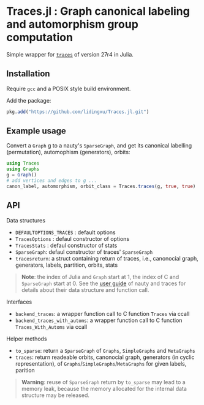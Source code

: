 # Traces.jl : Graph canonical labeling and automorphism group computation

Simple wrapper for [`traces`](https://pallini.di.uniroma1.it/) of version 27r4  in Julia. 

## Installation
Require `gcc` and a POSIX style build environment. 

Add the package:
```julia
pkg.add("https://github.com/lidingxu/Traces.jl.git")
```


## Example usage


Convert a `Graph` g to a nauty's `SparseGraph`, and get its canonical labelling (permutation), automophism (generators), orbits:

```julia
using Traces
using Graphs
g = Graph()
# add vertices and edges to g ...
canon_label, automorphism, orbit_class = Traces.traces(g, true, true)
```


## API

Data structures
* `DEFAULTOPTIONS_TRACES` :  default options
* `TracesOptions` : defaul constructor of options
* `TracesStats` : defaul constructor of stats
* `SparseGraph`: defaul constructor of traces' `SparseGraph`
* `tracesreturn`: a struct containing return of traces, i.e., canonocial graph, generators, labels, partition, orbits, stats 

> **Note**:  the index of Julia and `Graph` start at 1, the index of C and `SparseGraph` start at 0. See the [user guide](https://pallini.di.uniroma1.it/Guide.html) of nauty and traces for details about their data structure and function call.


Interfaces
* `backend_traces`: a wrapper function call to C function `Traces` via ccall
* `backend_traces_with_automs`: a wrapper function call to C function `Traces_With_Automs` via ccall

Helper methods
* `to_sparse`: return a `SparseGraph` of `Graphs`, `SimpleGraphs` and `MetaGraphs`
* `traces`: return readeable orbits, canonocial graph, generators (in cyclic representation), of `Graphs`/`SimpleGraphs`/`MetaGraphs` for given labels, parition

> **Warning**:  reuse of `SparseGraph` return by `to_sparse` may lead to a memory leak, because the memory allocated for the internal data structure may be released.
